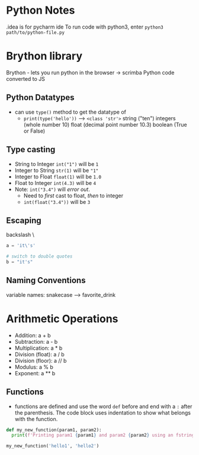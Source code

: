 # Python Notes
.idea is for pycharm ide
To run code with python3, enter `python3 path/to/python-file.py`
# Brython library
Brython - lets you run python in the browser -> scrimba
Python code converted to JS

## Python Datatypes
- can use `type()` method to get the datatype of
  - `print(type('hello'))` --> `<class 'str'>`
string ("ten")
integers (whole number 10)
float (decimal point number 10.3)
boolean (True or False)

## Type casting
- String to Integer `int("1")` will be `1`
- Integer to String `str(1)` will be `"1"`
- Integer to Float `float(1)` will be `1.0`
- Float to Integer `int(4.3)` will be `4`
- Note: `int("3.4")` will _error out_.
  - Need to _first_ cast to float, _then_ to integer
  - `int(float("3.4"))` will be `3`

## Escaping
backslash \

```py
a = 'it\'s'

# switch to double quotes 
b = "it's"
```
## Naming Conventions
variable names: snakecase --> favorite_drink

# Arithmetic Operations
- Addition: a + b
- Subtraction: a - b
- Multiplication: a * b
- Division (float): a / b
- Division (floor): a // b
- Modulus: a % b
- Exponent: a ** b

## Functions
- functions are defined and use the word `def` before and end with a `:` after the parenthesis. The code block uses indentation to show what belongs with the function. 

```py
def my_new_function(param1, param2):
  print(f'Printing param1 {param1} and param2 {param2} using an fstring -- string literal')

my_new_function('hello1', 'hello2')
  
```
